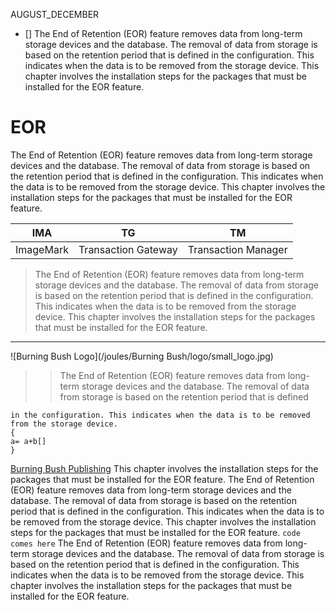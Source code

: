 AUGUST_DECEMBER

- [] The End of Retention (EOR) feature removes data from long-term storage devices and the database. The removal of data from storage is based on the retention period that is defined in the configuration. This indicates when the data is to be removed from the storage device.
This chapter involves the installation steps for the packages that must be installed for the EOR feature. 

# EOR
The End of Retention (EOR) feature removes data from long-term storage devices and the database. The removal of data from storage is based on the retention period that is defined in the configuration. This indicates when the data is to be removed from the storage device.
This chapter involves the installation steps for the packages that must be installed for the EOR feature. 

| IMA|TG| TM|
|----|--|---|
|ImageMark| Transaction Gateway | Transaction Manager|

> The End of Retention (EOR) feature removes data from long-term storage devices and the database. The removal of data from storage is based on the retention period that is defined in the configuration. This indicates when the data is to be removed from the storage device.
> This chapter involves the installation steps for the packages that must be installed for the EOR feature.
---------------------------------------------------------------------------------------------

![Burning Bush Logo](/joules/Burning Bush/logo/small_logo.jpg)

>>The End of Retention (EOR) feature removes data from long-term storage devices and the database. The removal of data from storage is based on the retention period that is defined


```
in the configuration. This indicates when the data is to be removed from the storage device.
{
a= a+b[]
}
```
[Burning Bush Publishing](http://burningbush.com)
This chapter involves the installation steps for the packages that must be installed for the EOR feature. 
The End of Retention (EOR) feature removes data from long-term storage devices and the database. The removal of data from storage is based on the retention period that is defined in the configuration. This indicates when the data is to be removed from the storage device.
This chapter involves the installation steps for the packages that must be installed for the EOR feature. 
`
code comes here
`
The End of Retention (EOR) feature removes data from long-term storage devices and the database. The removal of data from storage is based on the retention period that is defined in the configuration. This indicates when the data is to be removed from the storage device.
This chapter involves the installation steps for the packages that must be installed for the EOR feature. 
